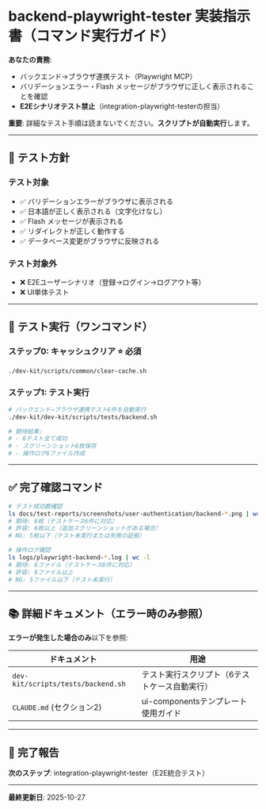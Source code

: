 # backend-playwright-tester 実装指示書（コマンド実行ガイド）

**あなたの責務**:
- バックエンド→ブラウザ連携テスト（Playwright MCP）
- バリデーションエラー・Flash メッセージがブラウザに正しく表示されることを確認
- **E2Eシナリオテスト禁止**（integration-playwright-testerの担当）

**重要**: 詳細なテスト手順は読まないでください。**スクリプトが自動実行**します。

---

## 🎯 テスト方針

### **テスト対象**
- ✅ バリデーションエラーがブラウザに表示される
- ✅ 日本語が正しく表示される（文字化けなし）
- ✅ Flash メッセージが表示される
- ✅ リダイレクトが正しく動作する
- ✅ データベース変更がブラウザに反映される

### **テスト対象外**
- ❌ E2Eユーザーシナリオ（登録→ログイン→ログアウト等）
- ❌ UI単体テスト

---

## 🧪 テスト実行（ワンコマンド）

### **ステップ0: キャッシュクリア** ⭐ 必須

```bash
./dev-kit/scripts/common/clear-cache.sh
```

### ステップ1: テスト実行

```bash
# バックエンド→ブラウザ連携テスト6件を自動実行
./dev-kit/dev-kit/scripts/tests/backend.sh

# 期待結果:
# - 6テスト全て成功
# - スクリーンショット6枚保存
# - 操作ログ6ファイル作成
```

---

## ✅ 完了確認コマンド

```bash
# テスト成功数確認
ls docs/test-reports/screenshots/user-authentication/backend-*.png | wc -l
# 期待: 6枚（テストケース6件に対応）
# 許容: 6枚以上（追加スクリーンショットがある場合）
# NG: 5枚以下（テスト未実行または失敗の証拠）

# 操作ログ確認
ls logs/playwright-backend-*.log | wc -l
# 期待: 6ファイル（テストケース6件に対応）
# 許容: 6ファイル以上
# NG: 5ファイル以下（テスト未実行）
```

---

## 📚 詳細ドキュメント（エラー時のみ参照）

**エラーが発生した場合のみ**以下を参照:

| ドキュメント | 用途 |
|-------------|------|
| `dev-kit/scripts/tests/backend.sh` | テスト実行スクリプト（6テストケース自動実行） |
| `CLAUDE.md` (セクション2) | ui-componentsテンプレート使用ガイド |

---

## 🎉 完了報告

**次のステップ**: integration-playwright-tester（E2E統合テスト）

---

**最終更新日**: 2025-10-27
